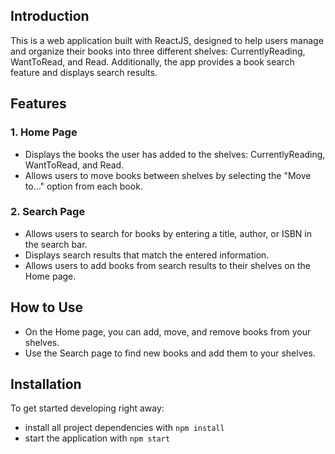 ## Introduction
This is a web application built with ReactJS, designed to help users manage and organize their books into three different shelves: CurrentlyReading, WantToRead, and Read. Additionally, the app provides a book search feature and displays search results.

## Features
### 1. Home Page
- Displays the books the user has added to the shelves: CurrentlyReading, WantToRead, and Read.
- Allows users to move books between shelves by selecting the "Move to..." option from each book.
### 2. Search Page
- Allows users to search for books by entering a title, author, or ISBN in the search bar.
- Displays search results that match the entered information.
- Allows users to add books from search results to their shelves on the Home page.

## How to Use
- On the Home page, you can add, move, and remove books from your shelves.
- Use the Search page to find new books and add them to your shelves.

## Installation

To get started developing right away:
- install all project dependencies with `npm install`
- start the application with `npm start`
